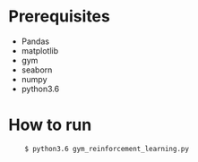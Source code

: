 # Prerequisites
* Pandas
* matplotlib
* gym
* seaborn
* numpy
* python3.6
# How to run
        $ python3.6 gym_reinforcement_learning.py